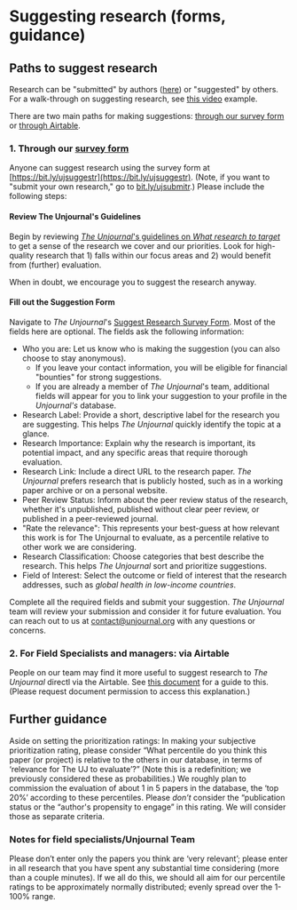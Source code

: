 # Suggesting research (forms, guidance)

## Paths to suggest research

Research can be "submitted" by authors ([here](https://airtable.com/applDG6ifmUmeEJ7j/shrcN2cwsXpmnkOL1)) or "suggested" by others. For a walk-through on suggesting research, see [this video](https://us06web.zoom.us/rec/share/Px36RA3cbYvb8Evi-wj6-cFHRLAiexe0FPVi\_8xvZavqestDSDxkWlldK3nPdIk\_.xMbOsXG\_2BM3A2\_t) example.

There are two main paths for making suggestions: [through our survey form](suggesting-research-forms.md#1.-through-our-survey-form) or [through Airtable](suggesting-research-forms.md#2.-option-for-field-specialists-and-managers-via-airtable).&#x20;

### 1. Through our [survey form](https://airtable.com/applDG6ifmUmeEJ7j/shrAsvmrx05PDHfdw)

Anyone can suggest research using the survey form at [https://bit.ly/ujsuggestr](https://bit.ly/ujsuggestr). (Note, if you want to "submit your own research," go to [bit.ly/ujsubmitr](https://bit.ly/ujsubmitr).) Please include the following steps:

#### Review The Unjournal's Guidelines

Begin by reviewing [_The Unjournal_'s guidelines on _What research to target_](https://globalimpact.gitbook.io/the-unjournal-project-and-communication-space/policies-projects-evaluation-workflow/considering-projects/what-research-to-target) to get a sense of the research we cover and our priorities. Look for high-quality research that 1) falls within our focus areas and 2) would benefit from (further) evaluation. &#x20;

When in doubt, we encourage you to suggest the research anyway.

#### Fill out the Suggestion Form

Navigate to _The Unjournal_'s [Suggest Research Survey Form](https://airtable.com/applDG6ifmUmeEJ7j/shrAsvmrx05PDHfdw). Most of the fields here are optional. The fields ask the following information:

* Who you are: Let us know who is making the suggestion (you can also choose to stay anonymous).
  * If you leave your contact information, you will be eligible for financial "bounties" for strong suggestions.
  * If you are already a member of _The Unjournal_'s team, additional fields will appear for you to link your suggestion to your profile in the _Unjournal's_ database.
* Research Label: Provide a short, descriptive label for the research you are suggesting. This helps _The Unjournal_ quickly identify the topic at a glance.
* Research Importance: Explain why the research is important, its potential impact, and any specific areas that require thorough evaluation.
* Research Link: Include a direct URL to the research paper. _The Unjournal_ prefers research that is publicly hosted, such as in a working paper archive or on a personal website.
* Peer Review Status: Inform about the peer review status of the research, whether it's unpublished, published without clear peer review, or published in a peer-reviewed journal.
* "Rate the relevance": This represents your best-guess at how relevant this work is for The Unjournal to evaluate, as a percentile relative to other work we are considering.&#x20;
* Research Classification: Choose categories that best describe the research. This helps _The Unjournal_ sort and prioritize suggestions.
* Field of Interest: Select the outcome or field of interest that the research addresses, such as _global health in low-income countries_.

Complete all the required fields and submit your suggestion. _The Unjournal_ team will review your submission and consider it for future evaluation. You can reach out to us at [contact@unjournal.org](mailto:contact@unjournal.org) with any questions or concerns.



### 2. For Field Specialists and managers: via Airtable

People on our team may find it more useful to suggest research to _The Unjournal_ directl via the Airtable.  See [this document](https://docs.google.com/document/d/1Yn8uyAs4Wpil45E-RUuov\_\_OerTtOP2lFFD-enePz1Q/edit#heading=h.bm2q1sms6y1a) for a guide to this. (Please request document permission to access this explanation.)



## Further guidance

Aside on setting the prioritization ratings: In making your subjective prioritization rating, please consider “What percentile do you think this paper (or project) is relative to the others in our database, in terms of ‘relevance for The UJ to evaluate’?” (Note this is a redefinition; we previously considered these as probabilities.) We roughly plan to commission the evaluation of about 1 in 5 papers in the database, the ‘top 20%’ according to these percentiles. Please _don’t_ consider the “publication status or the “author's propensity to engage” in this rating. We will consider those as separate criteria.

### Notes for field specialists/Unjournal Team

Please don’t enter only the papers you think are ‘very relevant’; please enter in all research that you have spent any substantial time considering (more than a couple minutes). If we all do this, we should all aim for our percentile ratings to be approximately normally distributed; evenly spread over the 1-100% range.

